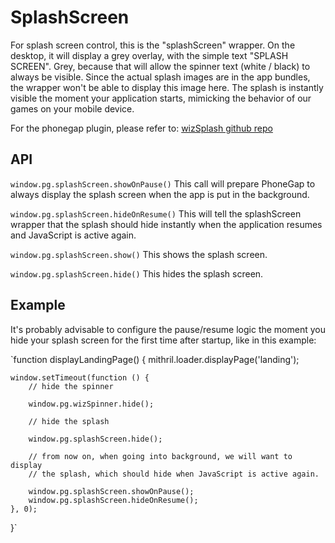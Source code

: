 # SplashScreen

For splash screen control, this is the "splashScreen" wrapper. On the desktop,
it will display a grey overlay, with the simple text "SPLASH SCREEN". Grey,
because that will allow the spinner text (white / black) to always be visible.
Since the actual splash images are in the app bundles, the wrapper won't be
able to display this image here. The splash is instantly visible the moment
your application starts, mimicking the behavior of our games on your mobile
device.

For the phonegap plugin, please refer to:
[wizSplash github repo](https://github.com/Wizcorp/phonegap-plugin-wizSplash)

## API

`window.pg.splashScreen.showOnPause()`
This call will prepare PhoneGap to always display the splash screen when the
app is put in the background.

`window.pg.splashScreen.hideOnResume()`
This will tell the splashScreen wrapper that the splash should hide instantly
when the application resumes and JavaScript is active again.

`window.pg.splashScreen.show()`
This shows the splash screen.

`window.pg.splashScreen.hide()`
This hides the splash screen.

## Example

It's probably advisable to configure the pause/resume logic the moment you
hide your splash screen for the first time after startup, like in this example:

`function displayLandingPage() {
	mithril.loader.displayPage('landing');


	window.setTimeout(function () {
		// hide the spinner

		window.pg.wizSpinner.hide();

		// hide the splash

		window.pg.splashScreen.hide();

		// from now on, when going into background, we will want to display
		// the splash, which should hide when JavaScript is active again.

		window.pg.splashScreen.showOnPause();
		window.pg.splashScreen.hideOnResume();
	}, 0);
}`

